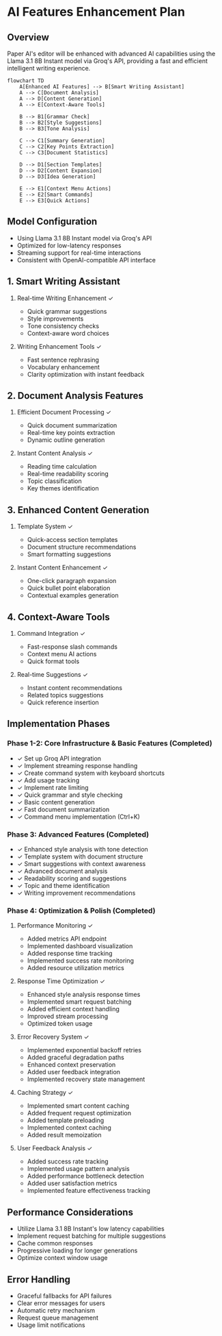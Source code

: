 # AI Features Enhancement Plan

## Overview

Paper AI's editor will be enhanced with advanced AI capabilities using the Llama 3.1 8B Instant model via Groq's API, providing a fast and efficient intelligent writing experience.

```mermaid
flowchart TD
    A[Enhanced AI Features] --> B[Smart Writing Assistant]
    A --> C[Document Analysis]
    A --> D[Content Generation]
    A --> E[Context-Aware Tools]

    B --> B1[Grammar Check]
    B --> B2[Style Suggestions]
    B --> B3[Tone Analysis]

    C --> C1[Summary Generation]
    C --> C2[Key Points Extraction]
    C --> C3[Document Statistics]

    D --> D1[Section Templates]
    D --> D2[Content Expansion]
    D --> D3[Idea Generation]

    E --> E1[Context Menu Actions]
    E --> E2[Smart Commands]
    E --> E3[Quick Actions]
```

## Model Configuration

- Using Llama 3.1 8B Instant model via Groq's API
- Optimized for low-latency responses
- Streaming support for real-time interactions
- Consistent with OpenAI-compatible API interface

## 1. Smart Writing Assistant

1. Real-time Writing Enhancement ✓

   - Quick grammar suggestions
   - Style improvements
   - Tone consistency checks
   - Context-aware word choices

2. Writing Enhancement Tools ✓
   - Fast sentence rephrasing
   - Vocabulary enhancement
   - Clarity optimization with instant feedback

## 2. Document Analysis Features

1. Efficient Document Processing ✓

   - Quick document summarization
   - Real-time key points extraction
   - Dynamic outline generation

2. Instant Content Analysis ✓
   - Reading time calculation
   - Real-time readability scoring
   - Topic classification
   - Key themes identification

## 3. Enhanced Content Generation

1. Template System ✓

   - Quick-access section templates
   - Document structure recommendations
   - Smart formatting suggestions

2. Instant Content Enhancement ✓
   - One-click paragraph expansion
   - Quick bullet point elaboration
   - Contextual examples generation

## 4. Context-Aware Tools

1. Command Integration ✓

   - Fast-response slash commands
   - Context menu AI actions
   - Quick format tools

2. Real-time Suggestions ✓
   - Instant content recommendations
   - Related topics suggestions
   - Quick reference insertion

## Implementation Phases

### Phase 1-2: Core Infrastructure & Basic Features (Completed)

- ✓ Set up Groq API integration
- ✓ Implement streaming response handling
- ✓ Create command system with keyboard shortcuts
- ✓ Add usage tracking
- ✓ Implement rate limiting
- ✓ Quick grammar and style checking
- ✓ Basic content generation
- ✓ Fast document summarization
- ✓ Command menu implementation (Ctrl+K)

### Phase 3: Advanced Features (Completed)

- ✓ Enhanced style analysis with tone detection
- ✓ Template system with document structure
- ✓ Smart suggestions with context awareness
- ✓ Advanced document analysis
- ✓ Readability scoring and suggestions
- ✓ Topic and theme identification
- ✓ Writing improvement recommendations

### Phase 4: Optimization & Polish (Completed)

1. Performance Monitoring ✓

   - Added metrics API endpoint
   - Implemented dashboard visualization
   - Added response time tracking
   - Implemented success rate monitoring
   - Added resource utilization metrics

2. Response Time Optimization ✓

   - Enhanced style analysis response times
   - Implemented smart request batching
   - Added efficient context handling
   - Improved stream processing
   - Optimized token usage

3. Error Recovery System ✓

   - Implemented exponential backoff retries
   - Added graceful degradation paths
   - Enhanced context preservation
   - Added user feedback integration
   - Implemented recovery state management

4. Caching Strategy ✓

   - Implemented smart content caching
   - Added frequent request optimization
   - Added template preloading
   - Implemented context caching
   - Added result memoization

5. User Feedback Analysis ✓
   - Added success rate tracking
   - Implemented usage pattern analysis
   - Added performance bottleneck detection
   - Added user satisfaction metrics
   - Implemented feature effectiveness tracking

## Performance Considerations

- Utilize Llama 3.1 8B Instant's low latency capabilities
- Implement request batching for multiple suggestions
- Cache common responses
- Progressive loading for longer generations
- Optimize context window usage

## Error Handling

- Graceful fallbacks for API failures
- Clear error messages for users
- Automatic retry mechanism
- Request queue management
- Usage limit notifications
